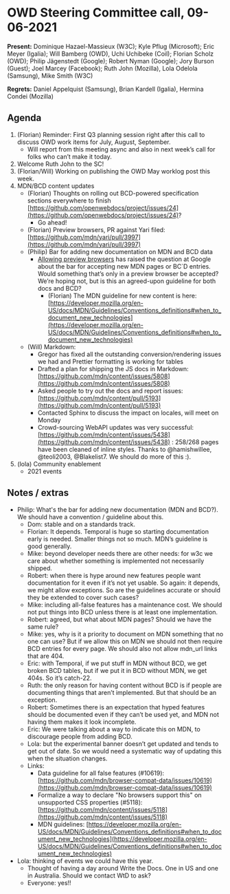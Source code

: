 # OWD Steering Committee call, 09-06-2021

**Present:** Dominique Hazael-Massieux (W3C); Kyle Pflug (Microsoft);  Eric Meyer (Igalia); Will Bamberg (OWD), Uchi Uchibeke (Coil); Florian Scholz (OWD); Philip Jägenstedt (Google); Robert Nyman (Google); Jory Burson (Guest); Joel Marcey (Facebook); Ruth John (Mozilla), Lola Odelola (Samsung), Mike Smith (W3C)

**Regrets:** Daniel Appelquist (Samsung), Brian Kardell (Igalia), Hermina Condei (Mozilla)

## Agenda

1. (Florian) Reminder: First Q3 planning session right after this call to discuss OWD work items for July, August, September. 
    - Will report from this meeting async and also in next week’s call for folks who can’t make it today.
2. Welcome Ruth John to the SC!
3. (Florian/Will) Working on publishing the OWD May worklog post this week. 
4. MDN/BCD content updates
    - (Florian) Thoughts on rolling out BCD-powered specification sections everywhere to finish [https://github.com/openwebdocs/project/issues/24](https://github.com/openwebdocs/project/issues/24)?
        - Go ahead!
    - (Florian) Preview browsers, PR against Yari filed: [https://github.com/mdn/yari/pull/3997](https://github.com/mdn/yari/pull/3997) 
    -  (Philip) Bar for adding new documentation on MDN and BCD data
        - [Allowing preview browsers](https://github.com/mdn/browser-compat-data/pull/10334) has raised the question at Google about the bar for accepting new MDN pages or BC`D entries. Would something that’s only in a preview browser be accepted? We’re hoping not, but is this an agreed-upon guideline for both docs and BCD?
            - (Florian) The MDN guideline for new content is here: [https://developer.mozilla.org/en-US/docs/MDN/Guidelines/Conventions_definitions#when_to_document_new_technologies](https://developer.mozilla.org/en-US/docs/MDN/Guidelines/Conventions_definitions#when_to_document_new_technologies) 
    - (Will) Markdown: 
        - Gregor has fixed all the outstanding conversion/rendering issues we had and Prettier formatting is working for tables
        - Drafted a plan for shipping the JS docs in Markdown: [https://github.com/mdn/content/issues/5808](https://github.com/mdn/content/issues/5808) 
        - Asked people to try out the docs and report issues: [https://github.com/mdn/content/pull/5193](https://github.com/mdn/content/pull/5193) 
        - Contacted Sphinx to discuss the impact on locales, will meet on Monday
        - Crowd-sourcing WebAPI updates was very successful: [https://github.com/mdn/content/issues/5438](https://github.com/mdn/content/issues/5438) : 258/268 pages have been cleaned of inline styles.  Thanks to @hamishwillee, @teoli2003, @Blakelist7. We should do more of this  :).
5. (lola) Community enablement
    - 2021 events

## Notes / extras

-   Philip: What's the bar for adding new documentation (MDN and BCD?). We should have a convention / guideline about this.
    -   Dom: stable and on a standards track.
    -   Florian: It depends. Temporal is huge so starting documentation early is needed. Smaller things not so much. MDN’s guideline is good generally.
    -   Mike: beyond developer needs there are other needs: for w3c we care about whether something is implemented not necessarily shipped.
    -   Robert: when there is hype around new features people want documentation for it even if it’s not yet usable. So again: it depends, we might allow exceptions. So are the guidelines accurate or should they be extended to cover such cases?
    -   Mike: including all-false features has a maintenance cost. We should not put things into BCD unless there is at least one implementation.
    -   Robert: agreed, but what about MDN pages? Should we have the same rule?
    -   Mike: yes, why is it a priority to document on  MDN something that no one can use? But if we allow this on MDN we should not then require BCD  entries for every page. We should also not allow mdn_url links that are 404.
    -   Eric: with Temporal, if we put stuff in MDN without BCD, we get broken BCD tables, but if  we put it in BCD without MDN, we get 404s. So it’s catch-22.
    -   Ruth: the only reason for having content without BCD is if people are documenting things that aren’t implemented. But that should be an exception.
    -   Robert: Sometimes there is an expectation that hyped features should be documented even if they can’t be used yet, and MDN not  having them makes it look incomplete.
    -   Eric: We were talking about a way to indicate this on MDN, to discourage people from adding BCD.
    -   Lola: but the experimental banner doesn’t get updated and tends to get out of date. So we would need a systematic way of updating this when the situation changes.
    -   Links:
        -    Data guideline for all false features (#10619): [https://github.com/mdn/browser-compat-data/issues/10619](https://github.com/mdn/browser-compat-data/issues/10619)
        -   Formalize a way to declare "No browsers support this" on unsupported CSS properties (#5118): [https://github.com/mdn/content/issues/5118](https://github.com/mdn/content/issues/5118)
        -   MDN guidelines: [https://developer.mozilla.org/en-US/docs/MDN/Guidelines/Conventions_definitions#when_to_document_new_technologies](https://developer.mozilla.org/en-US/docs/MDN/Guidelines/Conventions_definitions#when_to_document_new_technologies) 
-   Lola: thinking of events we could have this year. 
    -   Thought of having a day around Write the Docs. One in US and one in Australia. Should we contact WtD to ask? 
    -   Everyone: yes!!

